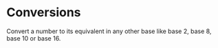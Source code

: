 # Conversions
Convert a number to its equivalent in any other base like base 2, base 8, base 10 or base 16.
